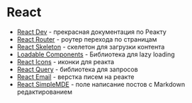 # React

- [React Dev](https://react.dev/) - прекрасная документация по Реакту
- [React Router](https://reactrouter.com/en/main) - роутер перехода по страницам
- [React Skeleton](https://skeletonreact.com/) - скелетон для загрузки контента
- [Loadable Components](https://loadable-components.com/) - Библиотека для lazy loading
- [React Icons](https://react-icons.github.io/react-icons) - иконки для реакта
- [React Query](https://react-query.tanstack.com/) - библиотека для запросов
- [React Email](https://react.email/) - верстка писем на реакте
- [React SimpleMDE](https://github.com/RIP21/react-simplemde-editor) - поле написание постов с Markdown редактированием